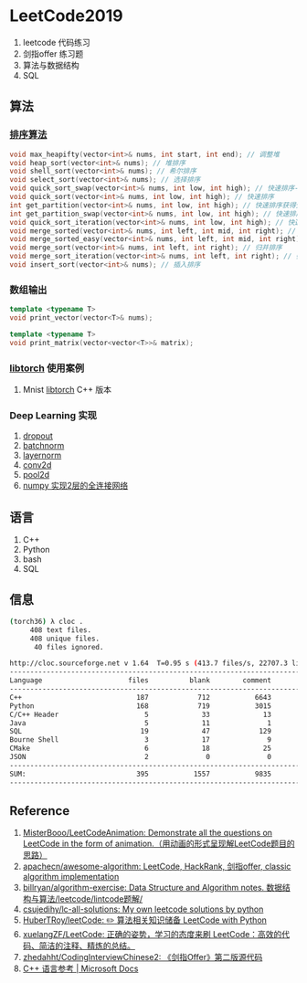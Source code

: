 # LeetCode2019

1. leetcode 代码练习
2. 剑指offer 练习题
3. 算法与数据结构
4. SQL

## 算法

### [排序算法](./CppScripts/sort)

```cpp
void max_heapifty(vector<int>& nums, int start, int end); // 调整堆
void heap_sort(vector<int>& nums); // 堆排序
void shell_sort(vector<int>& nums); // 希尔排序
void select_sort(vector<int>& nums); // 选择排序
void quick_sort_swap(vector<int>& nums, int low, int high); // 快速排序-交换元素
void quick_sort(vector<int>& nums, int low, int high); // 快速排序
int get_partition(vector<int>& nums, int low, int high); // 快速排序获得分割点
int get_partition_swap(vector<int>& nums, int low, int high); // 快速排序获得分割点-交换元素
void quick_sort_iteration(vector<int>& nums, int low, int high); // 快速排序迭代版
void merge_sorted(vector<int>& nums, int left, int mid, int right); // 合并两个有序数组
void merge_sorted_easy(vector<int>& nums, int left, int mid, int right); // 化简版合并两个有序数组
void merge_sort(vector<int>& nums, int left, int right); // 归并排序
void merge_sort_iteration(vector<int>& nums, int left, int right); // 归并排序迭代版
void insert_sort(vector<int>& nums); // 插入排序
```

### 数组输出

```cpp
template <typename T>
void print_vector(vector<T>& nums);

template <typename T>
void print_matrix(vector<vector<T>>& matrix);
```

### [libtorch](./CppScripts/torch-x) 使用案例

1. Mnist [libtorch](https://pytorch.org/cppdocs/) C++ 版本

### Deep Learning 实现

1. [dropout](./algorithms/dropout.py)
2. [batchnorm](./algorithms/batchnorm.py)
3. [layernorm](./algorithms/layernorm.py)
4. [conv2d](./algorithms/conv2d.py)
5. [pool2d](./algorithms/pool2d.py)
6. [numpy 实现2层的全连接网络](./algorithms/fully2.py)

## 语言

1. C++
2. Python
3. bash
4. SQL

## 信息

```bash
(torch36) λ cloc .
     408 text files.
     408 unique files.
      40 files ignored.

http://cloc.sourceforge.net v 1.64  T=0.95 s (413.7 files/s, 22707.3 lines/s)
-------------------------------------------------------------------------------
Language                     files          blank        comment           code
-------------------------------------------------------------------------------
C++                            187            712           6643           5978
Python                         168            719           3015           3743
C/C++ Header                     5             33             13            192
Java                             5             11              1            156
SQL                             19             47            129            111
Bourne Shell                     3             17              9             63
CMake                            6             18             25             27
JSON                             2              0              0             20
-------------------------------------------------------------------------------
SUM:                           395           1557           9835          10290
-------------------------------------------------------------------------------
```

## Reference
1. [MisterBooo/LeetCodeAnimation: Demonstrate all the questions on LeetCode in the form of animation.（用动画的形式呈现解LeetCode题目的思路）](https://github.com/MisterBooo/LeetCodeAnimation)
2. [apachecn/awesome-algorithm: LeetCode, HackRank, 剑指offer, classic algorithm implementation](https://github.com/apachecn/awesome-algorithm)
3. [billryan/algorithm-exercise: Data Structure and Algorithm notes. 数据结构与算法/leetcode/lintcode题解/](https://github.com/billryan/algorithm-exercise)
4. [csujedihy/lc-all-solutions: My own leetcode solutions by python](https://github.com/csujedihy/lc-all-solutions)
5. [HuberTRoy/leetCode: :pencil2: 算法相关知识储备 LeetCode with Python](https://github.com/HuberTRoy/leetCode)
6. [xuelangZF/LeetCode: 正确的姿势，学习的态度来刷 LeetCode：高效的代码、简洁的注释、精炼的总结。](https://github.com/xuelangZF/LeetCode)
7. [zhedahht/CodingInterviewChinese2: 《剑指Offer》第二版源代码](https://github.com/zhedahht/CodingInterviewChinese2)
8. [C++ 语言参考 | Microsoft Docs](https://docs.microsoft.com/zh-cn/cpp/cpp/cpp-language-reference?view=vs-2017)


